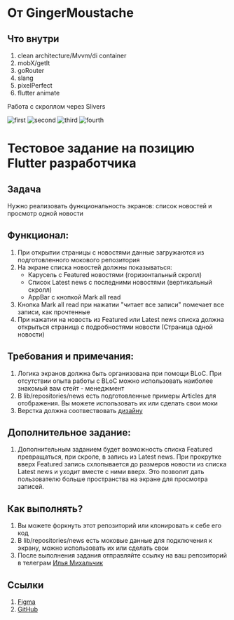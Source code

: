 # От GingerMoustache

## Что внутри
1. clean architecture/Mvvm/di container
2. mobX/getIt
3. goRouter
4. slang
5. pixelPerfect
6. flutter animate

Работа с скроллом через Slivers

![first](https://github.com/GingerMustache/for_era_developers_studio/assets/103313278/11ceae1e-f955-47aa-b393-d89b7aa90967)
![second](https://github.com/GingerMustache/for_era_developers_studio/assets/103313278/f15bdd13-8fee-4712-aa7c-d5449c851a16)
![third](https://github.com/GingerMustache/for_era_developers_studio/assets/103313278/df34856d-ce2f-4948-a26d-16b8bfe804fc)
![fourth](https://github.com/GingerMustache/for_era_developers_studio/assets/103313278/e1651f5b-955b-4781-bb93-a09eb85289e2)


# Тестовое задание на позицию Flutter разработчика

## Задача
Нужно реализовать функциональность экранов: список новостей и просмотр одной новости

## Функционал:

1. При открытии страницы с новостями данные загружаются из подготовленного мокового репозитория
2. На экране списка новостей должны показываться:
    - Карусель с Featured новостями (горизонтальный скролл)
    - Список Latest news c последними новостями (вертикальный скролл)
    - AppBar с кнопкой Mark all read
3. Кнопка Mark all read при нажатии "читает все записи" помечает все записи, как прочтенные
4. При нажатии на новость из Featured или Latest news списка должна открыться страница с подробностями новости (Страница одной новости)

## Требования и примечания:
1. Логика экранов должна быть организована при помощи BLoC.
При отсутствии опыта работы с BLoC можно использовать наиболее знакомый вам стейт - менеджмент
2. В lib/repositories/news есть подготовленные примеры Articles для отображения. Вы можете использовать их или сделать свои моки
3. Верстка должна соотвествовать [дизайну](https://www.figma.com/file/Argrws6VDUE8Qvg2DwySIH/Untitled?node-id=0%3A1)

## Дополнительное задание:
1. Дополнительным заданием будет возможность списка Featured превращаться, при скроле, в запись из Latest news.
При прокрутке вверх Featured запись схлопывается до размеров новости из списка Latest news и уходит вместе с ними вверх. Это позволит дать пользователю больше пространства на экране для просмотра записей.

## Как выполнять?
1. Вы можете форкнуть этот репозиторий или клонировать к себе его код
2. В lib/repositories/news есть моковые данные для подключения к экрану, можно использовать их или сделать свои
3. После выполнения задания отправляйте ссылку на ваш репозиторий в телеграм [Илья Михальчик](https://t.me/ilya_mixaltik)

## Ссылки
1. [Figma](https://www.figma.com/file/Argrws6VDUE8Qvg2DwySIH/Untitled?node-id=0%3A1)
2. [GitHub](https://github.com/forestvpn/forestvpn_flutter_test)
